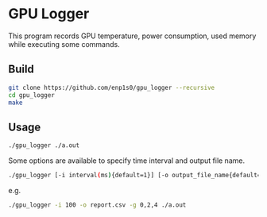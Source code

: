 # GPU Logger

This program records GPU temperature, power consumption, used memory while executing some commands.

## Build
```bash
git clone https://github.com/enp1s0/gpu_logger --recursive
cd gpu_logger
make
```

## Usage
```bash
./gpu_logger ./a.out
```

Some options are available to specify time interval and output file name.
```bash
./gpu_logger [-i interval(ms){default=1}] [-o output_file_name{default=gpu.csv}] [-g gpu_id{default=0}] target_command
```

e.g.
```bash
./gpu_logger -i 100 -o report.csv -g 0,2,4 ./a.out
```

